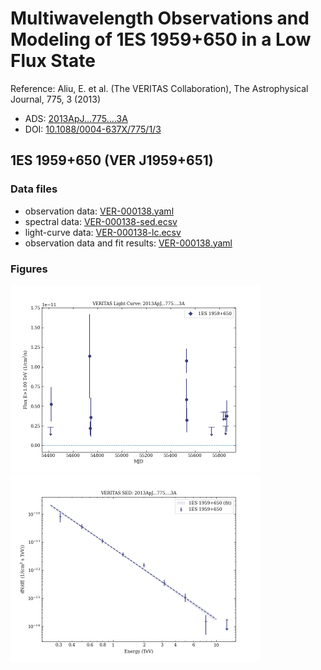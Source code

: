 # Multiwavelength Observations and Modeling of 1ES 1959+650 in a Low Flux State

Reference:
Aliu, E. et al. (The VERITAS Collaboration), The Astrophysical Journal, 775, 3 (2013)

- ADS: [2013ApJ...775....3A](http://adsabs.harvard.edu/abs/2013ApJ...775....3A)
- DOI: [10.1088/0004-637X/775/1/3](https://doi.org/10.1088/0004-637X/775/1/3)

## 1ES 1959+650 (VER J1959+651)
### Data files

- observation data: [VER-000138.yaml](VER-000138.yaml)  
- spectral data: [VER-000138-sed.ecsv](VER-000138-sed.ecsv)  
- light-curve data: [VER-000138-lc.ecsv](VER-000138-lc.ecsv)  
- observation data and fit results: [VER-000138.yaml](VER-000138.yaml)  


### Figures

<img src="figures/2013ApJ...775....3A-VER-138-1-lc.png" alt="drawing" width="400"/>
<img src="figures/2013ApJ...775....3A-VER-138-1-sed.png" alt="drawing" width="400"/>


